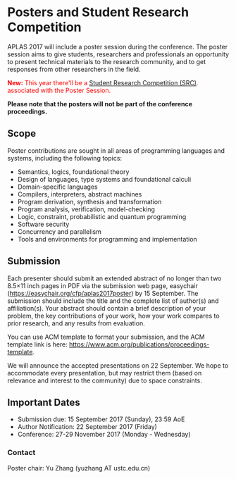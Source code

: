 # Posters and Student Research Competition
APLAS 2017 will include a poster session during the conference. The poster session aims to give students, researchers and professionals an opportunity to present technical materials to the research community, and to get responses from other researchers in the field.

<span style="color:red;">**New:** This year there'll be a [Student Research Competition (SRC)](SRC.html). associated with the Poster Session.</span>

**Please note that the posters will not be part of the conference proceedings.**

## Scope

Poster contributions are sought in all areas of programming languages and systems, including the following topics:

- Semantics, logics, foundational theory
- Design of languages, type systems and foundational calculi
- Domain-specific languages
- Compilers, interpreters, abstract machines
- Program derivation, synthesis and transformation
- Program analysis, verification, model-checking
- Logic, constraint, probabilistic and quantum programming
- Software security
- Concurrency and parallelism
- Tools and environments for programming and implementation

## Submission

Each presenter should submit an extended abstract of no longer than two 8.5×11 inch pages in PDF via the submission web page, easychair (<https://easychair.org/cfp/aplas2017poster>) by 15 September. The submission should include the title and the complete list of author(s) and affiliation(s). Your abstract should contain a brief description of your problem, the key contributions of your work, how your work compares to prior research, and any results from evaluation. 

You can use ACM template to format your submission, and the ACM template link is here: <https://www.acm.org/publications/proceedings-template>.

We will announce the accepted presentations on 22 September. We hope to accommodate every presentation, but may restrict them (based on relevance and interest to the community) due to space constraints. 

## Important Dates
- Submission due: 15 September 2017 (Sunday), 23:59 AoE
- Author Notification: 22 September 2017 (Friday)
- Conference: 27-29 November 2017 (Monday - Wednesday)

### Contact

Poster chair: Yu Zhang (yuzhang AT ustc.edu.cn)
